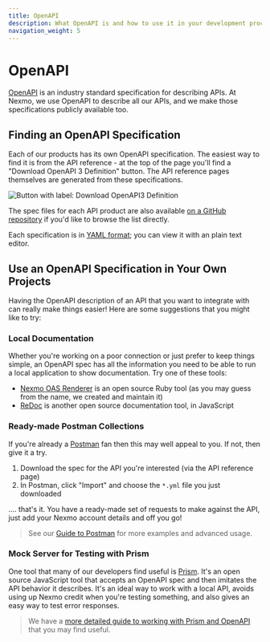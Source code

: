 ```yaml
---
title: OpenAPI
description: What OpenAPI is and how to use it in your development process
navigation_weight: 5
---
```


# OpenAPI

[OpenAPI](https://www.openapis.org/) is an industry standard specification for describing APIs. At Nexmo, we use OpenAPI to describe all our APIs, and we make those specifications publicly available too.

## Finding an OpenAPI Specification

Each of our products has its own OpenAPI specification. The easiest way to find it is from the API reference - at the top of the page you'll find a "Download OpenAPI 3 Definition" button. The API reference pages themselves are generated from these specifications.

<img src="/assets/images/download-openapi3-button.png" alt="Button with label: Download OpenAPI3 Definition" />

The spec files for each API product are also available [on a GitHub repository](https://github.com/nexmo/api-specification) if you'd like to browse the list directly.

Each specification is in [YAML format](https://en.wikipedia.org/wiki/YAML); you can view it with an plain text editor.

## Use an OpenAPI Specification in Your Own Projects

Having the OpenAPI description of an API that you want to integrate with can really make things easier! Here are some suggestions that you might like to try:

### Local Documentation

Whether you're working on a poor connection or just prefer to keep things simple, an OpenAPI spec has all the information you need to be able to run a local application to show documentation. Try one of these tools:

* [Nexmo OAS Renderer](https://github.com/Nexmo/nexmo-oas-renderer) is an open source Ruby tool (as you may guess from the name, we created and maintain it)
* [ReDoc](https://github.com/Redocly/redoc) is another open source documentation tool, in JavaScript

### Ready-made Postman Collections

If you're already a [Postman](https://www.postman.com/) fan then this may well appeal to you. If not, then give it a try.

1. Download the spec for the API you're interested (via the API reference page)
2. In Postman, click "Import" and choose the `*.yml` file you just downloaded

.... that's it. You have a ready-made set of requests to make against the API, just add your Nexmo account details and off you go!

> See our [Guide to Postman](/tools/postman) for more examples and advanced usage.

### Mock Server for Testing with Prism

One tool that many of our developers find useful is [Prism](https://stoplight.io/open-source/prism). It's an open source JavaScript tool that accepts an OpenAPI spec and then imitates the API behavior it describes. It's an ideal way to work with a local API, avoids using up Nexmo credit when you're testing something, and also gives an easy way to test error responses.

> We have a [more detailed guide to working with Prism and OpenAPI](/tools/prism) that you may find useful.
